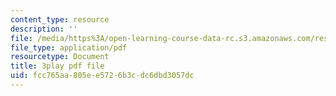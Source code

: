 ```yaml
---
content_type: resource
description: ''
file: /media/https%3A/open-learning-course-data-rc.s3.amazonaws.com/res-6-012-introduction-to-probability-spring-2018/fcc765aa805ee5726b3cdc6dbd3057dc_strrrdJivco.pdf
file_type: application/pdf
resourcetype: Document
title: 3play pdf file
uid: fcc765aa-805e-e572-6b3c-dc6dbd3057dc
---
```

